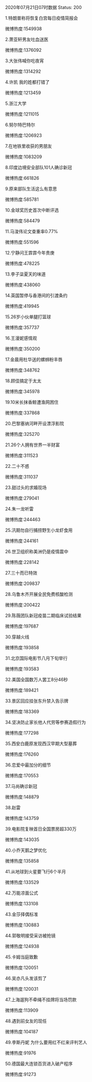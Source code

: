 2020年07月21日07时数据
Status: 200

1.特朗普称将恢复白宫每日疫情简报会

微博热度:1549938

2.萧亚轩男友吐血送医

微博热度:1376092

3.大张伟喊你吃夜宵

微博热度:1314292

4.许凯 我的姓都打错了

微博热度:1213459

5.浙江大学

微博热度:1211015

6.努尔特巴特尔

微博热度:1206923

7.在地铁里收获的男朋友

微博热度:1083209

8.印度边境安全部队101人确诊新冠

微博热度:661826

9.原来部队生活这么有意思

微博热度:585781

10.金球奖历史首次中断评选

微博热度:584479

11.马浚伟论文查重率0.77%

微博热度:551596

12.宁静问王霏霏今年贵庚

微博热度:478225

13.李子柒夏天的味道

微博热度:438060

14.英国暂停与香港间的引渡条约

微博热度:419945

15.26岁小伙单腿打篮球

微博热度:357737

16.王漫妮感情观

微博热度:350200

17.金晨用杜华送的螺蛳粉丰唇

微博热度:348762

18.顾佳搞定于太太

微博热度:345978

19.10米长抹香鲸遭渔网困住

微博热度:337868

20.巴黎塞纳河畔开设漂浮影院

微博热度:325270

21.26个人拥有世界一半财富

微博热度:311523

22.二十不惑

微博热度:311037

23.甜过头的求婚现场

微博热度:279041

24.朱一龙听雷

微博热度:244463

25.汛期勿自行捕捞野生小龙虾食用

微博热度:244161

26.世卫组织称美洲仍是疫情震中

微博热度:228142

27.三十而已特效

微博热度:209837

28.乌鲁木齐开展全民免费核酸检测

微博热度:200422

29.陈薇团队新冠疫苗二期临床试验结果

微博热度:197687

30.穿越火线

微博热度:193858

31.北京国际电影节八月下旬举行

微博热度:193583

32.美国全国数万人罢工8分46秒

微博热度:189421

33.景区回应挂张东升禁入告示牌

微博热度:183369

34.坚决防止家长他人代劳等参赛造假行为

微博热度:177298

35.西安白鹿原发现西汉早期大型墓葬

微博热度:176260

36.恋爱中最加分的细节

微博热度:170553

37.马尚确诊新冠

微博热度:148879

38.赵雷

微博热度:143759

39.电影院复映首日全国票房超330万

微博热度:143035

40.小乔天鹅之梦优化

微博热度:135858

41.从地球到火星要飞行6个半月

微博热度:133529

42.万能凉面公式

微博热度:133108

43.金莎择偶标准

微博热度:130883

44.郭敬明接受采访被抢镜

微博热度:124938

45.卡姆当庭致歉

微博热度:120051

46.吴亦凡头发该剪了

微博热度:120031

47.上海遛狗不牵绳不挂牌将当场罚款

微博热度:113909

48.遇到前女友的现任

微博热度:104187

49.李斯丹妮 为什么要用红不红来评判艺人

微博热度:91976

50.德国最大连锁百货进入破产程序

微博热度:91273

